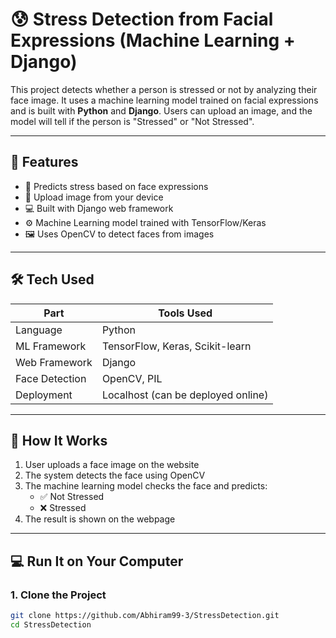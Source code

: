 # 😰 Stress Detection from Facial Expressions (Machine Learning + Django)

This project detects whether a person is stressed or not by analyzing their face image. It uses a machine learning model trained on facial expressions and is built with **Python** and **Django**. Users can upload an image, and the model will tell if the person is "Stressed" or "Not Stressed".

---

## 📌 Features

- 🧠 Predicts stress based on face expressions
- 📸 Upload image from your device
- 💻 Built with Django web framework
- ⚙️ Machine Learning model trained with TensorFlow/Keras
- 🖼️ Uses OpenCV to detect faces from images

---

## 🛠 Tech Used

| Part            | Tools Used                         |
|-----------------|------------------------------------|
| Language        | Python                             |
| ML Framework    | TensorFlow, Keras, Scikit-learn    |
| Web Framework   | Django                             |
| Face Detection  | OpenCV, PIL                        |
| Deployment      | Localhost (can be deployed online) |

---

## 🚀 How It Works

1. User uploads a face image on the website
2. The system detects the face using OpenCV
3. The machine learning model checks the face and predicts:
   - ✅ Not Stressed  
   - ❌ Stressed
4. The result is shown on the webpage

---

## 💻 Run It on Your Computer

### 1. Clone the Project

```bash
git clone https://github.com/Abhiram99-3/StressDetection.git
cd StressDetection

